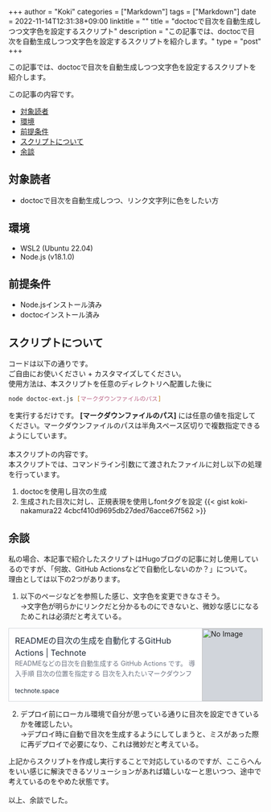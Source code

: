 +++
author = "Koki"
categories = ["Markdown"]
tags = ["Markdown"]
date = 2022-11-14T12:31:38+09:00
linktitle = ""
title = "doctocで目次を自動生成しつつ文字色を設定するスクリプト"
description = "この記事では、doctocで目次を自動生成しつつ文字色を設定するスクリプトを紹介します。"
type = "post"
+++

この記事では、doctocで目次を自動生成しつつ文字色を設定するスクリプトを紹介します。

この記事の内容です。
<!-- START doctoc generated TOC please keep comment here to allow auto update -->
<!-- DON'T EDIT THIS SECTION, INSTEAD RE-RUN doctoc TO UPDATE -->


- <font color="#1111cc">[対象読者](#%E5%AF%BE%E8%B1%A1%E8%AA%AD%E8%80%85)</font>
- <font color="#1111cc">[環境](#%E7%92%B0%E5%A2%83)</font>
- <font color="#1111cc">[前提条件](#%E5%89%8D%E6%8F%90%E6%9D%A1%E4%BB%B6)</font>
- <font color="#1111cc">[スクリプトについて](#%E3%82%B9%E3%82%AF%E3%83%AA%E3%83%97%E3%83%88%E3%81%AB%E3%81%A4%E3%81%84%E3%81%A6)</font>
- <font color="#1111cc">[余談](#%E4%BD%99%E8%AB%87)</font>

<!-- END doctoc generated TOC please keep comment here to allow auto update -->


## 対象読者

- doctocで目次を自動生成しつつ、リンク文字列に色をしたい方


## 環境

- WSL2 (Ubuntu 22.04)
- Node.js (v18.1.0)


## 前提条件

- Node.jsインストール済み
- doctocインストール済み


## スクリプトについて

コードは以下の通りです。  
ご自由にお使いください + カスタマイズしてください。  
使用方法は、本スクリプトを任意のディレクトリへ配置した後に
```sh
node doctoc-ext.js [マークダウンファイルのパス]
```
を実行するだけです。 **[マークダウンファイルのパス]** には任意の値を指定してください。マークダウンファイルのパスは半角スペース区切りで複数指定できるようにしています。  
<br>
本スクリプトの内容です。  
本スクリプトでは、コマンドライン引数にて渡されたファイルに対し以下の処理を行っています。  
1. doctocを使用し目次の生成
2. 生成された目次に対し、正規表現を使用しfontタグを設定
{{< gist koki-nakamura22 4cbcf410d9695db27ded76acce67f562 >}}


## 余談

私の場合、本記事で紹介したスクリプトはHugoブログの記事に対し使用しているのですが、「何故、GitHub Actionsなどで自動化しないのか？」について。  
理由としては以下の2つがあります。  
1. 以下のページなどを参照した感じ、文字色を変更できなさそう。  
→文字色が明らかにリンクだと分かるものにできないと、微妙な感じになるためこれは必須だと考えている。
<a href="https://technote.space/posts/wpxml-toc-generator/" target="_blank" rel="noopener noreferrer" style="all: unset; cursor: pointer;" >
<div style="width: 100%; max-width: 36rem; height: 9rem; border-width: 1px; border-style: solid; border-color: rgb(209, 213, 219); display: flex; background-color: rgb(255, 255, 255);" onMouseOut="this.style.background='rgb(255, 255, 255)'" onMouseOver="this.style.background='rgb(243, 244, 246)'">
  <div style="padding: 0.75rem; width: 75%; display: flex; flex-direction: column; justify-content: space-between;">
    <div>
      <div style="color: rgb(31, 41, 55); font-size: 1.0rem; line-height: 1.5rem; max-height: 3.0rem; overflow: hidden;">READMEの目次の生成を自動化するGitHub Actions | Technote</div>
      <div style="font-size: 0.8rem; line-height: 1.25rem; max-height: 2.5rem; color: rgb(107, 114, 128); overflow: hidden; text-overflow: ellipsis;">READMEなどの目次を自動生成する GitHub Actions です。 導入手順 目次の位置を指定する 目次を入れたいマークダウンファイル内に以下のようなコメントを追加します。  例：   WORKFLOWを設定  例：   オプ.....</div>
    </div>
    <div style="font-size: 0.75rem; line-height: 1rem; color: rgb(31, 41, 55);">technote.space</div>
  </div>
  <div style="border-left-width: 1px; width: 25%;">
    <img src=https://technote.space/uploads/2019/08/github-actions.png alt="No Image" style="object-fit: cover; width: 100%; height: 100%; background-color: rgb(209, 213, 219);" loading="lazy" />
  </div>
</div></a>

2. デプロイ前にローカル環境で自分が思っている通りに目次を設定できているかを確認したい。  
→デプロイ時に自動で目次を生成するようにしてしまうと、ミスがあった際に再デプロイで必要になり、これは微妙だと考えている。

上記からスクリプトを作成し実行することで対応しているのですが、ここらへんをいい感じに解決できるソリューションがあれば嬉しいなーと思いつつ、途中で考えているのをやめた状態です。  
<br>
以上、余談でした。
